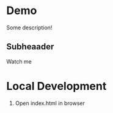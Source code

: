# Demo

Some description!

## Subheaader 

Watch me

# Local Development

1. Open index.html in browser